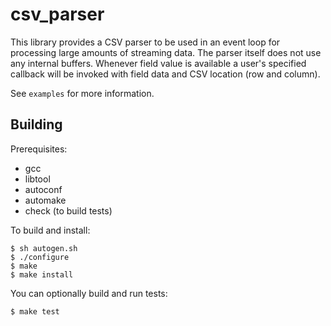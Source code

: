csv_parser
==========

This library provides a CSV parser to be used in an event loop for processing large amounts of streaming data.
The parser itself does not use any internal buffers. Whenever field value is available a user's specified callback
will be invoked with field data and CSV location (row and column).

See ``examples`` for more information.

Building
--------

Prerequisites:

  * gcc
  * libtool
  * autoconf
  * automake
  * check (to build tests)

To build and install:

    $ sh autogen.sh
    $ ./configure
    $ make
    $ make install
  
You can optionally build and run tests:

    $ make test
